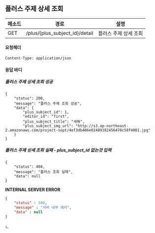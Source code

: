 ## 플러스 주제 상세 조회

| 메소드 | 경로                          | 설명                  |
| ------ | ----------------------------- | --------------------- |
| GET    | /plus/{plus_subject_id}/detail | 플러스 주제 상세 조회 |

#### 요청헤더

```
Content-Type: application/json

```

#### 응답 바디

##### 플러스 주제 상세 조회 성공

```
{
    "status": 200,
    "message": "플러스 주제 조회 성공",
    "data": {
        "plus_subject_id": 1,
        "editor_id": "first",
        "plus_subject_title": "새해",
        "plus_subject_img_url": "http://s3.ap-northeast-2.amazonaws.com/project-sopt/4ef3db486e02489182456478c58f4001.jpg"
    }
}
```

##### 플러스 주제 상세 조회 실패 - plus_subject_id 없는것 입력

```
{
    "status": 404,
    "message": "플러스 조회 실패",
    "data": null
}
```



**INTERNAL SERVER ERROR**

```json
{
    "status" : 500,
    "message" : "서버 내부 에러",
    "data" : null
}
```

ㄴ